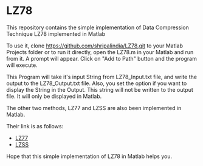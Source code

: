 LZ78
====

This repository contains the simple implementation of Data Compression Technique LZ78 implemented in Matlab

To use it, clone <a href="https://github.com/shripalindia/LZ78.git">https://github.com/shripalindia/LZ78.git</a> to your Matlab Projects folder or to run it directly, open the LZ78.m in your Matlab and run from it. A prompt will appear. Click on "Add to Path" button and the program will execute.

This Program will take it's input String from LZ78_Input.txt file, and write the output to the LZ78_Output.txt file. Also, you set the option if you want to display the String in the Output. This string will not be written to the output file. It will only be displayed in Matlab.

The other two methods, LZ77 and LZSS are also been implemented in Matlab.

Their link is as follows:
<ul>
<li><a href="https://github.com/shripalindia/LZ77.git">LZ77</a></li>
<li><a href="https://github.com/shripalindia/LZSS.git">LZSS</a></li>
</ul>

Hope that this simple implementation of LZ78 in Matlab helps you.
